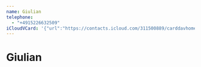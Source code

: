 ```yaml
---
name: Giulian
telephone:
  - "+4915226632509"
iCloudVCard: '{"url":"https://contacts.icloud.com/311500889/carddavhome/card/1E9B3176-1C94-4CD0-B2EB-BE34C56A4320.vcf","etag":"\"lr9cvm66\"","data":"BEGIN:VCARD\r\nVERSION:3.0\r\nFN:\r\nN:;Giulian;;;\r\nUID:4D1A933E-F361-4BDC-A4EE-28C68172F147\r\nPRODID:-//Apple Inc.//iOS 17.2.1//EN\r\nREV:2025-04-03T22:03:30Z\r\nORG:;\r\nTEL:+4915226632509\r\nEND:VCARD"}'
---
```

# Giulian